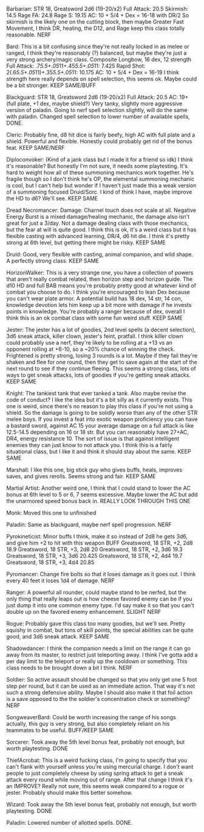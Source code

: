 Barbarian: STR 18, Greatsword 2d6 (19-20/x2)
Full Attack: 20.5
Skirmish: 14.5
Rage FA: 24.8
Rage S: 19.15
AC: 10 + 5/4 + Dex = 16-18 with DR/2
So skirmish is the likely one on the cutting block, then maybe Greater Fast Movement, I think DR, healing, the D12, and Rage keep this class totally reasonable.
NERF

Bard: This is a bit confusing since they're not really locked in as melee or ranged, I think they're reasonably (?) balanced, but maybe they're just a very strong archery/magic class. 
Composite Longbow, 16 dex, 12 strength
Full Attack: .7*5.5+.05*11+.45*5.5+.05*11: 7.425
Rapid Shot: 2(.6*5.5+.05*11)+.35*5.5+.05*11: 10.175
AC: 10 + 5/4 + Dex = 16-19
I think strength here really depends on spell selection, this seems ok. Maybe could be a bit stronger.
KEEP SAME/BUFF

Blackguard: STR 18, Greatsword 2d6 (19-20/x2)
Full Attack: 20.5
AC: 19+ (full plate, +1 dex, maybe shield?)
Very tanky, slightly more aggressive version of paladin. Going to nerf spell selection slightly, will do the same with paladin.
Changed spell selection to lower number of available spells, DONE.

Cleric:
Probably fine, d8 hit dice is fairly beefy, high AC with full plate and a shield. Powerful and flexible. Honestly could probably get rid of the bonus feat.
KEEP SAME/NERF

Diploconvoker: (Kind of a jank class but I made it for a friend so idk)
I think it's reasonable? But honestly I'm not sure, it needs some playtesting. It's hard to weight how all of these summoning mechanics work together.
He's fragile though so I don't think he's OP, the elemental summoning mechanic is cool, but I can't help but wonder if I haven't just made this a weak version of a summoning focused Druid/Sorc.
I kind of think I have, maybe improve the HD to d6? We'll see.
KEEP SAME

Dread Necromancer:
Damage: Charnel touch does not scale at all. Negative Energy Burst is a mixed damage/healing mechanic, the damage also isn't great for just a 3/day. 
Not a damage dealing class with those mechanics, but the fear at will is quite good.
I think this is ok, it's a weird class but it has flexible casting with advanced learning, DR/4, d6 hit die. I think it's pretty strong at 6th level, but getting there might be risky.
KEEP SAME

Druid: 
Good, very flexible with casting, animal companion, and wild shape. A perfectly strong class.
KEEP SAME

HorizonWalker:
This is a very strange one, you have a collection of powers that aren't really combat related, then horizon step and horizon guide.
The d10 HD and full BAB means you're probably pretty good at whatever kind of combat you choose to do. I think you're encouraged to lean Dex because you can't wear plate armor.
A potential build has 18 dex, 14 str, 14 con, knowledge devotion lets him keep up a bit more with damage if he invests points in knowledge. 
You're probably a ranger because of dex, overall I think this is an ok combat class with some fun weird stuff.
KEEP SAME

Jester: The jester has a lot of goodies, 2nd level spells (a decent selection), 3d6 sneak attack, killer clown, jester's feint, pratfall. I think killer clown could probably use a nerf, they're likely to be rolling at a +13 vs an opponent rolling at +6-10, so a ~20% chance of winning the check.
Frightened is pretty strong, losing 3 rounds is a lot. Maybe if they fail they're shaken and flee for one round, then they get to save again at the start of the next round to see if they continue fleeing.
This seems a strong class, lots of ways to get sneak attacks, lots of goodies if you're getting sneak attacks.
KEEP SAME

Knight: The tankiest tank that ever tanked a tank. Also maybe revise the code of conduct? I like the idea but it's a bit silly as it currently exists.
This one is weird, since there's no reason to play this class if you're not using a shield. So the damage is going to be solidly worse than any of the other STR melee boys.
If you invest a feat into exotic weapon proficiency you can have a bastard sword, against AC 15 your average damage on a full attack is like 12.5-14.5 depending on 16 or 18 str.
But you can reasonably have 27+AC, DR4, energy resistance 10. The sort of issue is that against intelligent enemies they can just know to not attack you. 
I think this is a fairly situational class, but I like it and think it should stay about the same.
KEEP SAME

Marshall: I like this one, big stick guy who gives buffs, heals, improves saves, and gives rerolls. Seems strong and fair.
KEEP SAME

Martial Artist: Another weird one, I think that I could stand to lower the AC bonus at 6th level to 5 or 6, 7 seems excessive. Maybe lower the AC but add the unarmored speed bonus back in.
REALLY LOOK THROUGH THIS ONE

Monk: Moved this one to unfinished

Paladin: Same as blackguard, maybe nerf spell progression.
NERF

Pyrokineticist: Minor buffs I think, make it so instead of 2d8 he gets 3d6, and give him +2 to hit with this weapon
BUFF
Greatsword, 18 STR, +2, 2d8
18.9
Greatsword, 18 STR, +3, 2d8
20
Greatsword, 18 STR, +2, 3d6
19.3
Greatsword, 18 STR, +3, 3d6
20.425
Greatsword, 18 STR, +2, 4d4
19.7
Greatsword, 18 STR, +3, 4d4
20.85

Pyromancer: Change fire bolts so that it loses damage as it goes out. I think every 40 feet it loses 1d4 of damage. 
NERF

Ranger: A powerful all rounder, could maybe stand to be nerfed, but the only thing that really leaps out is how cheese favored enemy can be if you just dump it into one common enemy type. I'd say make it so that you can't double up on the favored enemy enhancement. SLIGHT NERF

Rogue: Probably gave this class too many goodies, but we'll see. Pretty squishy in combat, but tons of skill points, the special abilities can be quite good, and 3d6 sneak attack.
KEEP SAME

Shadowdancer: I think the companion needs a limit on the range it can go away from its master, to restrict just teleporting away. I think I've gotta add a per day limit to the teleport or really up the cooldown or something. This class needs to be brought down a bit I think. NERF

Soldier: So active assault should be changed so that you only get one 5 foot step per round, but it can be used as an immediate action. That way it's not such a strong defensive ability. Maybe I should also make it that foil action is a save opposed to the the soldier's concentration check or something? NERF

SongweaverBard: Could be worth increasing the range of his songs actually, this guy is very strong, but also completely reliant on his teammates to be useful. BUFF/KEEP SAME

Sorcerer: Took away the 5th level bonus feat, probably not enough, but worth playtesting. DONE

ThiefAcrobat: This is a weird fucking class, I'm going to specify that you can't flank with yourself unless you're using mercurial charge. I don't want people to just completely cheese by using spring attack to get a sneak attack every round while moving out of range.
After that change I think it's an IMPROVE?
Really not sure, this seems weak compared to a rogue or jester. Probably should make this better somehow.

Wizard: Took away the 5th level bonus feat, probably not enough, but worth playtesting. DONE

Paladin: Lowered number of allotted spells. DONE.